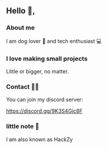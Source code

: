 ## Hello 👋,

### About me
I am dog lover 🐶 and tech enthusiast 💻


### I love making small projects
Little or bigger, no matter.

### Contact 📨📱

You can join my discord server:

https://discord.gg/9K3S4Gjc8F



### little note 📓
I am also known as HackZy

